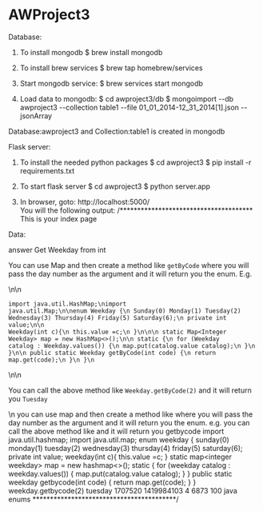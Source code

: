 # AWProject3

Database:
1. To install mongodb
$ brew install mongodb

2. To install brew services 
$ brew tap homebrew/services

3. Start mongodb service:
$ brew services start mongodb

4. Load data to mongodb:
$ cd awproject3/db
$ mongoimport --db awproject3 --collection table1 --file 01_01_2014-12_31_2014[1].json --jsonArray

Database:awproject3 and Collection:table1 is created in mongodb

Flask server:
1. To install the needed python packages
$ cd awproject3
$ pip install -r requirements.txt

2. To start flask server
$ cd awproject3
$ python server.app

3. In browser, goto: http://localhost:5000/  
You will the following output:
/**************************************
This is your index page

Data:

answer Get Weekday from int <p>You can use Map and then create a method like <code>getByCode</code> where you will pass the day number as the argument and it will return you the enum. E.g.</p>\n\n<pre><code>import java.util.HashMap;\nimport java.util.Map;\n\nenum Weekday {\n Sunday(0) Monday(1) Tuesday(2) Wednesday(3) Thursday(4) Friday(5) Saturday(6);\n private int value;\n\n Weekday(int c){\n this.value =c;\n }\n\n\n static Map&lt;Integer Weekday&gt; map = new HashMap&lt;&gt;();\n\n static {\n for (Weekday catalog : Weekday.values()) {\n map.put(catalog.value catalog);\n }\n }\n\n public static Weekday getByCode(int code) {\n return map.get(code);\n }\n }\n</code></pre>\n\n<p>You can call the above method like <code>Weekday.getByCode(2)</code> and it will return you <code>Tuesday</code></p>\n you can use map and then create a method like where you will pass the day number as the argument and it will return you the enum. e.g. you can call the above method like and it will return you getbycode import java.util.hashmap; import java.util.map; enum weekday { sunday(0) monday(1) tuesday(2) wednesday(3) thursday(4) friday(5) saturday(6); private int value; weekday(int c){ this.value =c; } static map&lt;integer weekday&gt; map = new hashmap&lt;&gt;(); static { for (weekday catalog : weekday.values()) { map.put(catalog.value catalog); } } public static weekday getbycode(int code) { return map.get(code); } } weekday.getbycode(2) tuesday 1707520 1419984103 4 6873 100 java enums
*****************************************/

